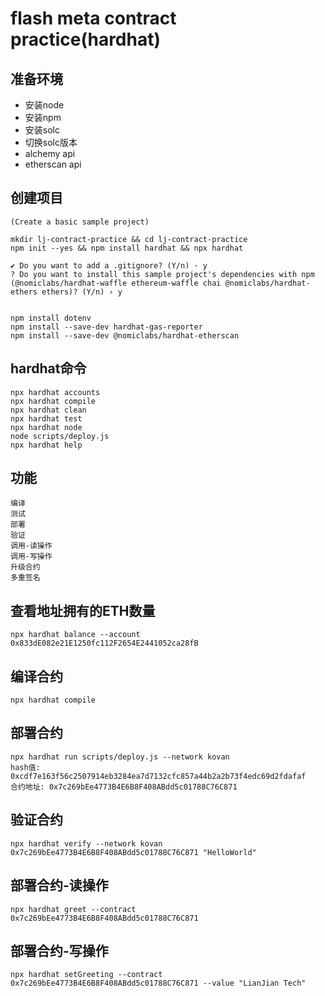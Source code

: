 # flash meta contract practice(hardhat)

## 准备环境
- 安装node
- 安装npm
- 安装solc
- 切换solc版本
- alchemy api
- etherscan api

## 创建项目
```
(Create a basic sample project)

mkdir lj-contract-practice && cd lj-contract-practice
npm init --yes && npm install hardhat && npx hardhat

✔ Do you want to add a .gitignore? (Y/n) · y
? Do you want to install this sample project's dependencies with npm (@nomiclabs/hardhat-waffle ethereum-waffle chai @nomiclabs/hardhat-ethers ethers)? (Y/n) › y


npm install dotenv
npm install --save-dev hardhat-gas-reporter 
npm install --save-dev @nomiclabs/hardhat-etherscan
```

## hardhat命令
```shell
npx hardhat accounts
npx hardhat compile
npx hardhat clean
npx hardhat test
npx hardhat node
node scripts/deploy.js
npx hardhat help
```

## 功能
```
编译
测试
部署
验证
调用-读操作
调用-写操作
升级合约
多重签名
```

## 查看地址拥有的ETH数量
```
npx hardhat balance --account 0x833dE082e21E1250fc112F2654E2441052ca28fB
```

## 编译合约
```
npx hardhat compile
```

## 部署合约
```
npx hardhat run scripts/deploy.js --network kovan 
hash值: 0xcdf7e163f56c2507914eb3284ea7d7132cfc857a44b2a2b73f4edc69d2fdafaf
合约地址: 0x7c269bEe4773B4E6B8F408ABdd5c01788C76C871
 ```

## 验证合约
```
npx hardhat verify --network kovan 0x7c269bEe4773B4E6B8F408ABdd5c01788C76C871 "HelloWorld"
```

## 部署合约-读操作
```
npx hardhat greet --contract 0x7c269bEe4773B4E6B8F408ABdd5c01788C76C871 
```

## 部署合约-写操作
```
npx hardhat setGreeting --contract 0x7c269bEe4773B4E6B8F408ABdd5c01788C76C871 --value "LianJian Tech"
```